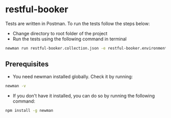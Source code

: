 # restful-booker

Tests are written in Postman. To run the tests follow the steps below:
- Change directory to root folder of the project
- Run the tests using the following command in terminal
```bash
newman run restful-booker.collection.json -e restful-booker.environment.json
```

## Prerequisites

- You need newman installed globally. Check it by running:
```bash
newman -v
```
- If you don't have it installed, you can do so by running the following command:
```bash
npm install -g newman
```